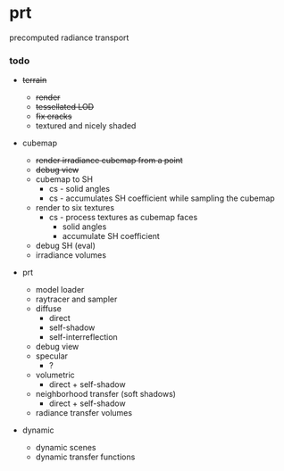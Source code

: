 # prt
precomputed radiance transport

### todo

- ~~terrain~~
    - ~~render~~
    - ~~tessellated LOD~~
    - ~~fix cracks~~
    - textured and nicely shaded
- cubemap
    - ~~render irradiance cubemap from a point~~
    - ~~debug view~~
    - cubemap to SH
        - cs - solid angles
        - cs - accumulates SH coefficient while sampling the cubemap
    - render to six textures
        - cs - process textures as cubemap faces
            - solid angles
            - accumulate SH coefficient
    - debug SH (eval)
    - irradiance volumes
- prt
    - model loader
    - raytracer and sampler
    - diffuse
        - direct
        - self-shadow
        - self-interreflection
    - debug view
    - specular
        - ?
    - volumetric
        - direct + self-shadow
    - neighborhood transfer (soft shadows)
        - direct + self-shadow
    - radiance transfer volumes

- dynamic
    - dynamic scenes
    - dynamic transfer functions
